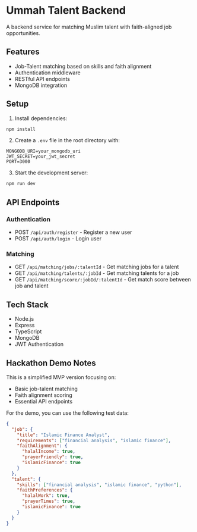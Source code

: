 # Ummah Talent Backend

A backend service for matching Muslim talent with faith-aligned job opportunities.

## Features

- Job-Talent matching based on skills and faith alignment
- Authentication middleware
- RESTful API endpoints
- MongoDB integration

## Setup

1. Install dependencies:
```bash
npm install
```

2. Create a `.env` file in the root directory with:
```
MONGODB_URI=your_mongodb_uri
JWT_SECRET=your_jwt_secret
PORT=3000
```

3. Start the development server:
```bash
npm run dev
```

## API Endpoints

### Authentication
- POST `/api/auth/register` - Register a new user
- POST `/api/auth/login` - Login user

### Matching
- GET `/api/matching/jobs/:talentId` - Get matching jobs for a talent
- GET `/api/matching/talents/:jobId` - Get matching talents for a job
- GET `/api/matching/score/:jobId/:talentId` - Get match score between job and talent

## Tech Stack

- Node.js
- Express
- TypeScript
- MongoDB
- JWT Authentication

## Hackathon Demo Notes

This is a simplified MVP version focusing on:
- Basic job-talent matching
- Faith alignment scoring
- Essential API endpoints

For the demo, you can use the following test data:
```json
{
  "job": {
    "title": "Islamic Finance Analyst",
    "requirements": ["financial analysis", "islamic finance"],
    "faithAlignment": {
      "halalIncome": true,
      "prayerFriendly": true,
      "islamicFinance": true
    }
  },
  "talent": {
    "skills": ["financial analysis", "islamic finance", "python"],
    "faithPreferences": {
      "halalWork": true,
      "prayerTimes": true,
      "islamicFinance": true
    }
  }
}
``` 